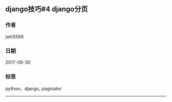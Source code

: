 ## django技巧#4 django分页
### 作者               
jwh5566                
                
### 日期              
2017-09-30                  
### 标签              
python，django, paginator

---